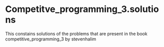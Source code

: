 # Competitve_programming_3.solutions
This constains solutions of the problems that are present in the book competitive_programming_3 by stevenhalim
